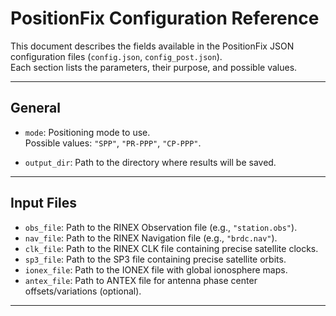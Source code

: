 # PositionFix Configuration Reference

This document describes the fields available in the PositionFix JSON configuration files (`config.json`, `config_post.json`).  
Each section lists the parameters, their purpose, and possible values.

---

## General

- `mode`: Positioning mode to use.  
  Possible values: `"SPP"`, `"PR-PPP"`, `"CP-PPP"`.

- `output_dir`: Path to the directory where results will be saved.

---

## Input Files

- `obs_file`: Path to the RINEX Observation file (e.g., `"station.obs"`).  
- `nav_file`: Path to the RINEX Navigation file (e.g., `"brdc.nav"`).  
- `clk_file`: Path to the RINEX CLK file containing precise satellite clocks.  
- `sp3_file`: Path to the SP3 file containing precise satellite orbits.  
- `ionex_file`: Path to the IONEX file with global ionosphere maps.  
- `antex_file`: Path to ANTEX file for antenna phase center offsets/variations (optional).  

---